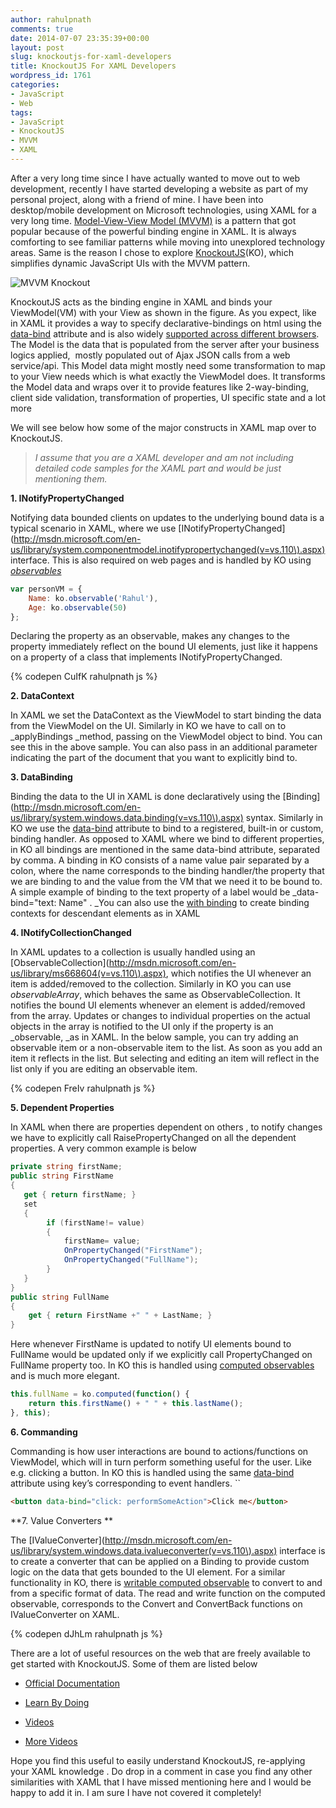 ```yaml
---
author: rahulpnath
comments: true
date: 2014-07-07 23:35:39+00:00
layout: post
slug: knockoutjs-for-xaml-developers
title: KnockoutJS For XAML Developers
wordpress_id: 1761
categories:
- JavaScript
- Web
tags:
- JavaScript
- KnockoutJS
- MVVM
- XAML
---
```


After a very long time since I have actually wanted to move out to web development, recently I have started developing a website as part of my personal project, along with a friend of mine. I have been into desktop/mobile development on Microsoft technologies, using XAML for a very long time. [Model-View-View Model (MVVM)](http://www.rahulpnath.com/blog/tag/mvvm/) is a pattern that got popular because of the powerful binding engine in XAML. It is always comforting to see familiar patterns while moving into unexplored technology areas. Same is the reason I chose to explore [KnockoutJS](http://knockoutjs.com/index.html)(KO), which simplifies dynamic JavaScript UIs with the MVVM pattern.



![MVVM Knockout](/images/MVVM_Knockoutjs.jpg)

KnockoutJS acts as the binding engine in XAML and binds your ViewModel(VM) with your View as shown in the figure. As you expect, like in XAML it provides a way to specify declarative-bindings on html using the [data-bind](http://knockoutjs.com/documentation/binding-syntax.html) attribute and is also widely [supported across different browsers](http://knockoutjs.com/documentation/browser-support.html). The Model is the data that is populated from the server after your business logics applied,  mostly populated out of Ajax JSON calls from a web service/api. This Model data might mostly need some transformation to map to your View needs which is what exactly the ViewModel does. It transforms the Model data and wraps over it to provide features like 2-way-binding, client side validation, transformation of properties, UI specific state and a lot more

We will see below how some of the major constructs in XAML map over to KnockoutJS.


> *I assume that you are a XAML developer and am not including detailed code samples for the XAML part and would be just mentioning them.*


**1. INotifyPropertyChanged**

Notifying data bounded clients on updates to the underlying bound data is a typical scenario in XAML, where we use [INotifyPropertyChanged](http://msdn.microsoft.com/en-us/library/system.componentmodel.inotifypropertychanged(v=vs.110\).aspx) interface. This is also required on web pages and is handled by KO using _[observables](http://knockoutjs.com/documentation/observables.html)_

``` javascript
var personVM = {
    Name: ko.observable('Rahul'),
    Age: ko.observable(50)
};
```

Declaring the property as an observable, makes any changes to the property immediately reflect on the bound UI elements, just like it happens on a property of a class that implements INotifyPropertyChanged.

{% codepen CuIfK rahulpnath js %}
 
**2. DataContext**

In XAML we set the DataContext as the ViewModel to start binding the data from the ViewModel on the UI. Similarly in KO we have to call on to _applyBindings _method, passing on the ViewModel object to bind. You can see this in the above sample. You can also pass in an additional parameter indicating the part of the document that you want to explicitly bind to.

**3. DataBinding**

Binding the data to the UI in XAML is done declaratively using the [Binding](http://msdn.microsoft.com/en-us/library/system.windows.data.binding(v=vs.110\).aspx) syntax. Similarly in KO we use the [data-bind](http://knockoutjs.com/documentation/binding-syntax.html) attribute to bind to a registered, built-in or custom, binding handler. As opposed to XAML where we bind to different properties, in KO all bindings are mentioned in the same data-bind attribute, separated by comma. A binding in KO consists of a name value pair separated by a colon, where the name corresponds to the binding handler/the property that we are binding to and the value from the VM that we need it to be bound to. A simple example of binding to the text property of a label would be _data-bind="text: Name" . _You can also use the [with binding](http://knockoutjs.com/documentation/with-binding.html) to create binding contexts for descendant elements as in XAML

**4. INotifyCollectionChanged**

In XAML updates to a collection is usually handled using an [ObservableCollection](http://msdn.microsoft.com/en-us/library/ms668604(v=vs.110\).aspx), which notifies the UI whenever an item is added/removed to the collection. Similarly in KO you can use _observableArray_, which behaves the same as ObservableCollection. It notifies the bound UI elements whenever an element is added/removed from the array. Updates or changes to individual properties on the actual objects in the array is notified to the UI only if the property is an _observable, _as in XAML. In the below sample, you can try adding an observable item or a non-observable item to the list. As soon as you add an item it reflects in the list. But selecting and editing an item will reflect in the list only if you are editing an observable item. 

{% codepen FreIv rahulpnath js %}

**5. Dependent Properties**

In XAML when there are properties dependent on others , to notify changes we have to explicitly call RaisePropertyChanged on all the dependent properties. A very common example is below

``` csharp
private string firstName;
public string FirstName
{
   get { return firstName; }
   set
   {
        if (firstName!= value)
        {
            firstName= value;
            OnPropertyChanged("FirstName");
            OnPropertyChanged("FullName");
        }
   }
}
public string FullName
{
    get { return FirstName +" " + LastName; }
}
```

Here whenever FirstName is updated to notify UI elements bound to FullName would be updated only if we explicitly call PropertyChanged on FullName property too. In KO this is handled using [computed observables](http://knockoutjs.com/documentation/computedObservables.html) and is much more elegant.

``` javascript
this.fullName = ko.computed(function() {
    return this.firstName() + " " + this.lastName();
}, this);
```

**6. Commanding**

Commanding is how user interactions are bound to actions/functions on ViewModel, which will in turn perform something useful for the user. Like e.g. clicking a button. In KO this is handled using the same [data-bind](http://knockoutjs.com/documentation/click-binding.html) attribute using key’s corresponding to event handlers. ``

``` html
<button data-bind="click: performSomeAction">Click me</button>
```

**7. Value Converters **

The [IValueConverter](http://msdn.microsoft.com/en-us/library/system.windows.data.ivalueconverter(v=vs.110\).aspx) interface is to create a converter that can be applied on a Binding to provide custom logic on the data that gets bounded to the UI element. For a similar functionality in KO, there is [writable computed observable](http://knockoutjs.com/documentation/computedObservables.html) to convert to and from a specific format of data. The read and write function on the computed observable, corresponds to the Convert and ConvertBack functions on IValueConverter on XAML.


{% codepen dJhLm rahulpnath js %}




There are a lot of useful resources on the web that are freely available to get started with KnockoutJS. Some of them are listed below


  * [Official Documentation](http://knockoutjs.com/documentation/introduction.html)

	
  * [Learn By Doing](http://learn.knockoutjs.com/)

	
  * [Videos](https://www.youtube.com/results?search_query=knockout+javascript)

	
  * [More Videos](http://channel9.msdn.com/Search?term=knockout#ch9Search)


Hope you find this useful to easily understand KnockoutJS, re-applying your XAML knowledge . Do drop in a comment in case you find any other similarities with XAML that I have missed mentioning here and I would be happy to add it in. I am sure I have not covered it completely!
<a href="http://www.codeproject.com" style="display:none" rel="tag">CodeProject</a>
